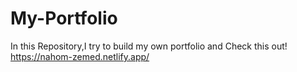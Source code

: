 # My-Portfolio
In this Repository,I try to build my own portfolio and Check this out!
https://nahom-zemed.netlify.app/
